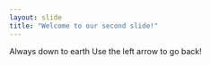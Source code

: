 ```yaml
---
layout: slide
title: "Welcome to our second slide!"
---
```

Always down to earth
Use the left arrow to go back!
